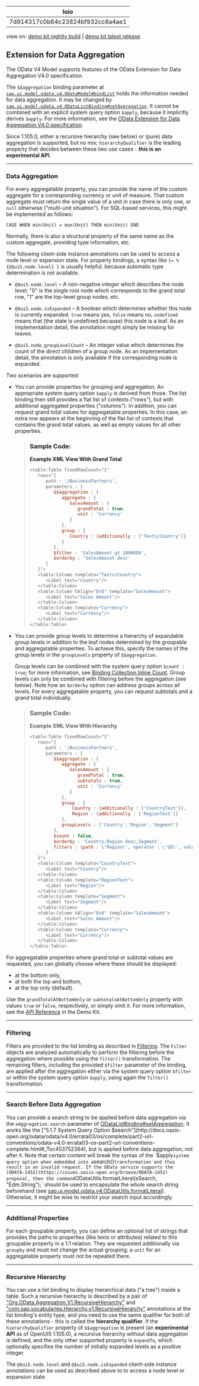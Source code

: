 <!-- loio7d914317c0b64c23824bf932cc8a4ae1 -->

| loio |
| -----|
| 7d914317c0b64c23824bf932cc8a4ae1 |

<div id="loio">

view on: [demo kit nightly build](https://sdk.openui5.org/nightly/#/topic/7d914317c0b64c23824bf932cc8a4ae1) | [demo kit latest release](https://sdk.openui5.org/topic/7d914317c0b64c23824bf932cc8a4ae1)</div>

## Extension for Data Aggregation

The OData V4 Model supports features of the OData Extension for Data Aggregation V4.0 specification.

The `$$aggregation` binding parameter at [`sap.ui.model.odata.v4.ODataModel#bindList`](https://sdk.openui5.orgapi/sap.ui.model.odata.v4.ODataModel/methods/bindList) holds the information needed for data aggregation. It may be changed by [`sap.ui.model.odata.v4.ODataListBinding#setAggregation`](https://sdk.openui5.orgapi/sap.ui.model.odata.v4.ODataListBinding/methods/setAggregation). It cannot be combined with an explicit system query option `$apply`, because it implicitly derives `$apply`. For more information, see the [OData Extension for Data Aggregation V4.0 specification](http://docs.oasis-open.org/odata/odata-data-aggregation-ext/v4.0/odata-data-aggregation-ext-v4.0.html).

Since 1.105.0, either a recursive hierarchy \(see below\) or \(pure\) data aggregation is supported, but no mix; `hierarchyQualifier` is the leading property that decides between these two use cases - **this is an experimental API**.

***

<a name="loio7d914317c0b64c23824bf932cc8a4ae1__section_nxp_ycx_35b"/>

### Data Aggregation

For every aggregatable property, you can provide the name of the custom aggregate for a corresponding currency or unit of measure. That custom aggregate must return the single value of a unit in case there is only one, or `null` otherwise \("multi-unit situation"\). For SQL-based services, this might be implemented as follows:

 `CASE WHEN min(Unit) = max(Unit) THEN min(Unit) END` 

Normally, there is also a structural property of the same name as the custom aggregate, providing type information, etc.

The following client-side instance annotations can be used to access a node level or expansion state. For property bindings, a syntax like `{= %{@$ui5.node.level} }` is usually helpful, because automatic type determination is not available.

-   `@$ui5.node.level` – A non-negative integer which describes the node level; "0" is the single root node which corresponds to the grand total row, "1" are the top-level group nodes, etc.

-   `@$ui5.node.isExpanded` – A boolean which determines whether this node is currently expanded. `true` means yes, `false` means no, `undefined` means that \(the state is undefined because\) this node is a leaf. As an implementation detail, the annotation might simply be missing for leaves.
-   `@$ui5.node.groupLevelCount` – An integer value which determines the count of the direct children of a group node. As an implementation detail, the annotation is only available if the corresponding node is expanded.


Two scenarios are supported:

-   You can provide properties for grouping and aggregation. An appropriate system query option `$apply` is derived from those. The list binding then still provides a flat list of contexts \("rows"\), but with additional aggregated properties \("columns"\). In addition, you can request grand total values for aggregatable properties. In this case, an extra row appears at the beginning of the flat list of contexts that contains the grand total values, as well as empty values for all other properties.

    > ### Sample Code:  
    > **Example XML View With Grand Total**
    > 
    > ```js
    > <table:Table fixedRowCount="1"
    >    rows="{
    >       path : '/BusinessPartners',
    >       parameters : {
    >          $$aggregation : {
    >             aggregate : {
    >                SalesAmount : {
    >                   grandTotal : true,
    >                   unit : 'Currency'
    >                }
    >             },
    >             group : {
    >                Country : {additionally : ['Texts/Country']}
    >             }
    >          },
    >          $filter : 'SalesAmount gt 1000000',
    >          $orderby : 'SalesAmount desc'
    >       }
    >    }">
    >    <table:Column template="Texts/Country">
    >       <Label text="Country"/>
    >    </table:Column>
    >    <table:Column hAlign="End" template="SalesAmount">
    >       <Label text="Sales Amount"/>
    >    </table:Column>
    >    <table:Column template="Currency">
    >       <Label text="Currency"/>
    >    </table:Column>
    > </table:Table>
    > ```

-   You can provide group levels to determine a hierarchy of expandable group levels in addition to the leaf nodes determined by the groupable and aggregatable properties. To achieve this, specify the names of the group levels in the `groupLevels` property of `$$aggregation`.

    Group levels can be combined with the system query option `$count : true`; for more information, see [Binding Collection Inline Count](Binding_Collection_Inline_Count_77d2310.md). Group levels can only be combined with filtering before the aggregation \(see below\). Note how an `$orderby` option can address groups across all levels. For every aggregatable property, you can request subtotals and a grand total individually.

    > ### Sample Code:  
    > **Example XML View With Hierarchy**
    > 
    > ```js
    > <table:Table fixedRowCount="1"
    >    rows="{
    >       path : '/BusinessPartners',
    >       parameters : {
    >          $$aggregation : {
    >             aggregate : {
    >                SalesAmount : {
    >                   grandTotal : true,
    >                   subtotals : true,
    >                   unit : 'Currency'
    >                }
    >             },
    >             group : {
    >                 Country : {additionally : ['CountryText']},
    >                 Region : {additionally : ['RegionText']}
    >             },
    >             groupLevels : ['Country','Region','Segment']
    >          },
    >          $count : false,
    >          $orderby : 'Country,Region desc,Segment',
    >          filters : {path : \'Region\', operator : \'GE\', value1 : \'Mid\'}
    >       }
    >    }">
    >    <table:Column template="CountryText">
    >       <Label text="Country"/>
    >    </table:Column>
    >    <table:Column template="RegionText">
    >       <Label text="Region"/>
    >    </table:Column>
    >    <table:Column template="Segment">
    >       <Label text="Segment"/>
    >    </table:Column>
    >    <table:Column hAlign="End" template="SalesAmount">
    >       <Label text="Sales Amount"/>
    >    </table:Column>
    >    <table:Column template="Currency">
    >       <Label text="Currency"/>
    >    </table:Column>
    > </table:Table>
    > ```


For aggregatable properties where grand total or subtotal values are requested, you can globally choose where these should be displayed:

-   at the bottom only,
-   at both the top and bottom,
-   at the top only \(default\).

Use the `grandTotalAtBottomOnly` or `subtotalsAtBottomOnly` property with values `true` or `false`, respectively, or simply omit it. For more information, see the [API Reference](https://sdk.openui5.org/api/sap.ui.model.odata.v4.ODataListBinding/methods/setAggregation) in the Demo Kit.

***

<a name="loio7d914317c0b64c23824bf932cc8a4ae1__section_igs_pyd_tkb"/>

### Filtering

Filters are provided to the list binding as described in [Filtering](Filtering_5338bd1.md). The `Filter` objects are analyzed automatically to perform the filtering before the aggregation where possible using the `filter()` transformation. The remaining filters, including the provided `$filter` parameter of the binding, are applied after the aggregation either via the system query option `$filter` or within the system query option `$apply`, using again the `filter()` transformation.

***

<a name="loio7d914317c0b64c23824bf932cc8a4ae1__section_SBDA"/>

### Search Before Data Aggregation

You can provide a search string to be applied before data aggregation via the `oAggregation.search` parameter of [ODataListBinding\#setAggregation](https://sdk.openui5.org/api/sap.ui.model.odata.v4.ODataListBinding/methods/setAggregation). It works like the ["5.1.7 System Query Option $search"](http://docs.oasis-open.org/odata/odata/v4.0/errata03/os/complete/part2-url-conventions/odata-v4.0-errata03-os-part2-url-conventions-complete.html#_Toc453752364), but is applied before data aggregation, not after it. Note that certain content will break the syntax of the `$apply` system query option when embedded into a `search()` transformation and thus result in an invalid request. If the OData service supports the [ODATA-1452](https://issues.oasis-open.org/browse/ODATA-1452) proposal, then the command `ODataUtils.formatLiteral(sSearch, "Edm.String");` should be used to encapsulate the whole search string beforehand \(see [sap.ui.model.odata.v4.ODataUtils.formatLiteral](https://sdk.openui5.org/api/sap.ui.model.odata.v4.ODataUtils/methods/sap.ui.model.odata.v4.ODataUtils.formatLiteral)\). Otherwise, it might be wise to restrict your search input accordingly.

***

<a name="loio7d914317c0b64c23824bf932cc8a4ae1__section_xb2_51x_q4b"/>

### Additional Properties

For each groupable property, you can define an optional list of strings that provides the paths to properties \(like texts or attributes\) related to this groupable property in a 1:1 relation. They are requested additionally via `groupby` and must not change the actual grouping; a `unit` for an aggregatable property must not be repeated there.

***

<a name="loio7d914317c0b64c23824bf932cc8a4ae1__section_RCH"/>

### Recursive Hierarchy

You can use a list binding to display hierarchical data \("a tree"\) inside a table. Such a recursive hierarchy is described by a pair of ["Org.OData.Aggregation.V1.RecursiveHierarchy"](https://oasis-tcs.github.io/odata-vocabularies/vocabularies/Org.OData.Aggregation.V1.html#RecursiveHierarchy) and ["com.sap.vocabularies.Hierarchy.v1.RecursiveHierarchy"](https://github.com/SAP/odata-vocabularies/blob/main/vocabularies/Hierarchy.md) annotations at the list binding's entity type, and you need to use the same qualifier for both of these annotations - this is called the **hierarchy qualifier**. If the `hierarchyQualifier` property of `$$aggregation` is present \(an **experimental API** as of OpenUI5 1.105.0\), a recursive hierarchy without data aggregation is defined, and the only other supported property is `expandTo`, which optionally specifies the number of initially expanded levels as a positive integer.

The `@$ui5.node.level` and `@$ui5.node.isExpanded` client-side instance annotations can be used as described above to to access a node level or expansion state.

